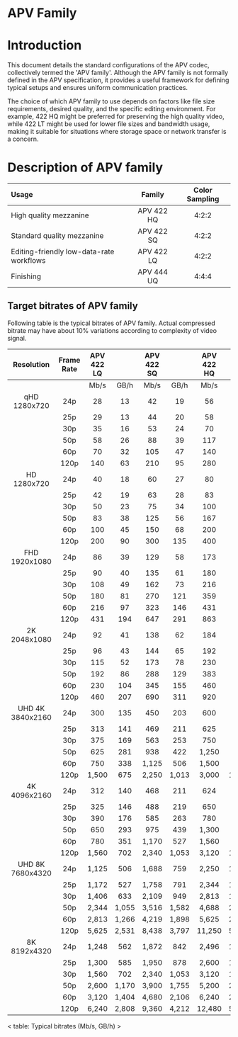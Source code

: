 APV Family
==============

# Introduction

This document details the standard configurations of the APV codec, collectively termed the 'APV family'. Although the APV family is not formally defined in the APV specification, it provides a useful framework for defining typical setups and ensures uniform communication practices.

The choice of which APV family to use depends on factors like file size requirements, desired quality, and the specific editing environment. For example, 422 HQ might be preferred for preserving the high quality video, while 422 LT might be used for lower file sizes and bandwidth usage, making it suitable for situations where storage space or network transfer is a concern.

# Description of APV family

| Usage | Family | Color Sampling |
|:-------------|:--------------:|:------:|
| High quality mezzanine                   | APV 422 HQ | 4:2:2 | 
| Standard quality mezzanine               | APV 422 SQ | 4:2:2 | 
| Editing-friendly low-data-rate workflows | APV 422 LQ | 4:2:2 | 
| Finishing                                | APV 444 UQ | 4:4:4 | 


## Target bitrates of APV family

Following table is the typical bitrates of APV family.
Actual compressed bitrate may have about 10% variations according to complexity of video signal.

|Resolution | Frame Rate | APV 422 LQ | | APV 422 SQ | | APV 422 HQ | | APV 444 HQ | |
|:---: | :---: | :---: | :---: | :---: | :---: | :---: | :---: | :---: | :---: |
| |  | Mb/s | GB/h | Mb/s | GB/h | Mb/s | GB/h | Mb/s | GB/h|
|qHD     1280x720 | 24p | 28 | 13 | 42 | 19 | 56 | 25 | 84 | 38|
| | 25p | 29 | 13 | 44 | 20 | 58 | 26 | 88 | 39|
| | 30p | 35 | 16 | 53 | 24 | 70 | 32 | 105 | 47|
| | 50p | 58 | 26 | 88 | 39 | 117 | 53 | 175 | 79|
| | 60p | 70 | 32 | 105 | 47 | 140 | 63 | 210 | 95|
| | 120p | 140 | 63 | 210 | 95 | 280 | 126 | 420 | 189|
|HD     1280x720 | 24p | 40 | 18 | 60 | 27 | 80 | 36 | 120 | 54|
| | 25p | 42 | 19 | 63 | 28 | 83 | 38 | 125 | 56|
| | 30p | 50 | 23 | 75 | 34 | 100 | 45 | 150 | 68|
| | 50p | 83 | 38 | 125 | 56 | 167 | 75 | 250 | 113|
| | 60p | 100 | 45 | 150 | 68 | 200 | 90 | 300 | 135|
| | 120p | 200 | 90 | 300 | 135 | 400 | 180 | 600 | 270|
|FHD     1920x1080 | 24p | 86 | 39 | 129 | 58 | 173 | 78 | 259 | 116|
| | 25p | 90 | 40 | 135 | 61 | 180 | 81 | 270 | 121|
| | 30p | 108 | 49 | 162 | 73 | 216 | 97 | 323 | 146|
| | 50p | 180 | 81 | 270 | 121 | 359 | 162 | 539 | 243|
| | 60p | 216 | 97 | 323 | 146 | 431 | 194 | 647 | 291|
| | 120p | 431 | 194 | 647 | 291 | 863 | 388 | 1,294 | 582|
|2K     2048x1080 | 24p | 92 | 41 | 138 | 62 | 184 | 83 | 276 | 124|
| | 25p | 96 | 43 | 144 | 65 | 192 | 86 | 288 | 129|
| | 30p | 115 | 52 | 173 | 78 | 230 | 104 | 345 | 155|
| | 50p | 192 | 86 | 288 | 129 | 383 | 173 | 575 | 259|
| | 60p | 230 | 104 | 345 | 155 | 460 | 207 | 690 | 311|
| | 120p | 460 | 207 | 690 | 311 | 920 | 414 | 1,380 | 621|
|UHD   4K     3840x2160 | 24p | 300 | 135 | 450 | 203 | 600 | 270 | 900 | 405|
| | 25p | 313 | 141 | 469 | 211 | 625 | 281 | 938 | 422|
| | 30p | 375 | 169 | 563 | 253 | 750 | 338 | 1,125 | 506|
| | 50p | 625 | 281 | 938 | 422 | 1,250 | 563 | 1,875 | 844|
| | 60p | 750 | 338 | 1,125 | 506 | 1,500 | 675 | 2,250 | 1,013|
| | 120p | 1,500 | 675 | 2,250 | 1,013 | 3,000 | 1,350 | 4,500 | 2,025|
|4K     4096x2160 | 24p | 312 | 140 | 468 | 211 | 624 | 281 | 936 | 421|
| | 25p | 325 | 146 | 488 | 219 | 650 | 293 | 975 | 439|
| | 30p | 390 | 176 | 585 | 263 | 780 | 351 | 1,170 | 527|
| | 50p | 650 | 293 | 975 | 439 | 1,300 | 585 | 1,950 | 878|
| | 60p | 780 | 351 | 1,170 | 527 | 1,560 | 702 | 2,340 | 1,053|
| | 120p | 1,560 | 702 | 2,340 | 1,053 | 3,120 | 1,404 | 4,680 | 2,106|
|UHD   8K     7680x4320 | 24p | 1,125 | 506 | 1,688 | 759 | 2,250 | 1,013 | 3,375 | 1,519|
| | 25p | 1,172 | 527 | 1,758 | 791 | 2,344 | 1,055 | 3,516 | 1,582|
| | 30p | 1,406 | 633 | 2,109 | 949 | 2,813 | 1,266 | 4,219 | 1,898|
| | 50p | 2,344 | 1,055 | 3,516 | 1,582 | 4,688 | 2,109 | 7,031 | 3,164|
| | 60p | 2,813 | 1,266 | 4,219 | 1,898 | 5,625 | 2,531 | 8,438 | 3,797|
| | 120p | 5,625 | 2,531 | 8,438 | 3,797 | 11,250 | 5,063 | 16,875 | 7,594|
|8K     8192x4320 | 24p | 1,248 | 562 | 1,872 | 842 | 2,496 | 1,123 | 3,744 | 1,685|
| | 25p | 1,300 | 585 | 1,950 | 878 | 2,600 | 1,170 | 3,900 | 1,755|
| | 30p | 1,560 | 702 | 2,340 | 1,053 | 3,120 | 1,404 | 4,680 | 2,106|
| | 50p | 2,600 | 1,170 | 3,900 | 1,755 | 5,200 | 2,340 | 7,800 | 3,510|
| | 60p | 3,120 | 1,404 | 4,680 | 2,106 | 6,240 | 2,808 | 9,360 | 4,212|
| | 120p | 6,240 | 2,808 | 9,360 | 4,212 | 12,480 | 5,616 | 18,720 | 8,424|


< table: Typical bitrates (Mb/s, GB/h) >


